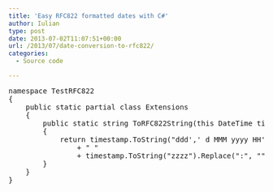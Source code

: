 ```yaml
---
title: 'Easy RFC822 formatted dates with C#'
author: Iulian
type: post
date: 2013-07-02T11:07:51+00:00
url: /2013/07/date-conversion-to-rfc822/
categories:
  - Source code

---
```

<pre class="lang:c# decode:true " >namespace TestRFC822
{
    public static partial class Extensions
    {
        public static string ToRFC822String(this DateTime timestamp)
        {
            return timestamp.ToString("ddd',' d MMM yyyy HH':'mm':'ss")
                + " "
                + timestamp.ToString("zzzz").Replace(":", "");
        }
    }
}
</pre>